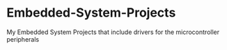 # Embedded-System-Projects
My Embedded System Projects that include drivers for the microcontroller peripherals
